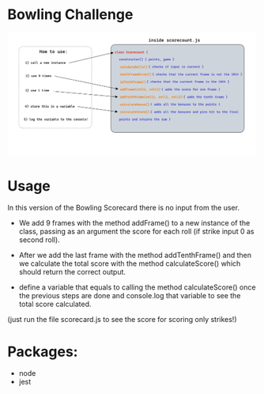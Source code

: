 
Bowling Challenge
=================

![Diagram for Scorecount](https://github.com/francescoGuglielmi/bowling-challenge/blob/main/images/diagram.jpeg)

# Usage

In this version of the Bowling Scorecard there is no input from the user.
- We add 9 frames with the method addFrame() to a new instance of the class, passing as an argument the score for each roll (if strike input 0 as second roll).

- After we add the last frame with the method addTenthFrame() and then we calculate the total score with the method calculateScore() which should return the correct output.

- define a variable that equals to calling the method calculateScore() once the previous steps are done and console.log that variable to see the total score calculated.

(just run the file scorecard.js to see the score for scoring only strikes!)

# Packages:

- node
- jest
